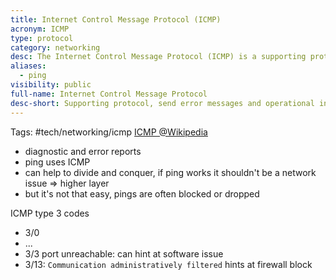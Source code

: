 ```yaml
---
title: Internet Control Message Protocol (ICMP)
acronym: ICMP
type: protocol
category: networking
desc: The Internet Control Message Protocol (ICMP) is a supporting protocol in the Internet protocol suite. It is used by network devices, including routers, to send error messages and operational information indicating success or failure when communicating with another IP address, for example, an error is indicated when a requested service is not available or that a host or router could not be reached.
aliases:
  - ping
visibility: public
full-name: Internet Control Message Protocol
desc-short: Supporting protocol, send error messages and operational information
---
```


Tags: #tech/networking/icmp
[ICMP @Wikipedia](https://en.wikipedia.org/wiki/Internet_Control_Message_Protocol)

- diagnostic and error reports
- ping uses ICMP
- can help to divide and conquer, if ping works it shouldn't be a network issue => higher layer
- but it's not that easy, pings are often blocked or dropped

ICMP type 3 codes

- 3/0
- ...
- 3/3 port unreachable: can hint at software issue
- 3/13: `Communication administratively filtered` hints at firewall block